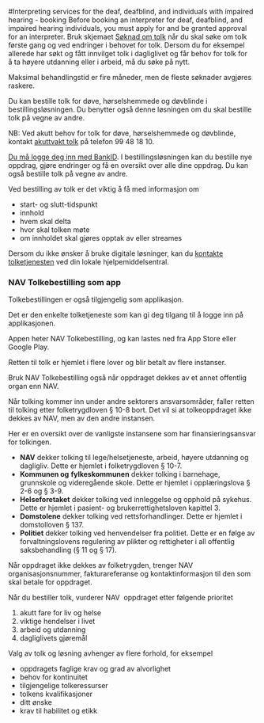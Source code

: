 #Interpreting services for the deaf, deafblind, and individuals with impaired hearing - booking
Before booking an interpreter for deaf, deafblind, and impaired hearing individuals, you must apply for and be granted approval for an interpreter.
Bruk skjemaet [Søknad om tolk](https://www.nav.no/soknader/nb/person/hjelpemidler-og-tilrettelegging/horsel#NAV100706) når du skal søke om tolk første gang og ved endringer i behovet for tolk. Dersom du for eksempel allerede har søkt og fått innvilget tolk i dagliglivet og får behov for tolk for å ta høyere utdanning eller i arbeid, må du søke på nytt.

Maksimal behandlingstid er fire måneder, men de fleste søknader avgjøres raskere. 

Du kan bestille tolk for døve, hørselshemmede og døvblinde i bestillingsløsningen. Du benytter også denne løsningen om du skal bestille tolk på vegne av andre.

 NB: Ved akutt behov for tolk for døve, hørselshemmede og døvblinde, kontakt [akuttvakt tolk](/tolking-for-dove-dovblinde-horselshemmede#akuttolk) på telefon 99 48 18 10.

 [Du må logge deg inn med BankID](/no/samarbeidspartner/hjelpemidler/digitalisering/sikker-innlogging). I bestillingsløsningen kan du bestille nye oppdrag, gjøre endringer og få en oversikt over alle dine oppdrag. Du kan også bestille tolk på vegne av andre. 

 Ved bestilling av tolk er det viktig å få med informasjon om

 * start- og slutt-tidspunkt
* innhold
* hvem skal delta
* hvor skal tolken møte
* om innholdet skal gjøres opptak av eller streames

 Dersom du ikke ønsker å bruke digitale løsninger, kan du [kontakte tolketjenesten](/no/person/hjelpemidler/hjelpemidler-og-tilrettelegging/tolketjenesten) ved din lokale hjelpemiddelsentral.

 ### NAV Tolkebestilling som app

 Tolkebestillingen er også tilgjengelig som applikasjon.

 Det er den enkelte tolketjeneste som kan gi deg tilgang til å logge inn på applikasjonen.

 Appen heter NAV Tolkebestilling, og kan lastes ned fra App Store eller Google Play.

 Retten til tolk er hjemlet i flere lover og blir betalt av flere instanser.

 Bruk NAV Tolkebestilling også når oppdraget dekkes av et annet offentlig organ enn NAV.

 Når tolking kommer inn under andre sektorers ansvarsområder, faller retten til tolking etter folketrygdloven § 10-8 bort. Det vil si at tolkeoppdraget ikke dekkes av NAV, men av den andre instansen. 

 Her er en oversikt over de vanligste instansene som har finansieringsansvar for tolkingen.

 * **NAV** dekker tolking til lege/helsetjeneste, arbeid, høyere utdanning og dagligliv. Dette er hjemlet i folketrygdloven § 10-7.
* **Kommunen og** **fylkeskommunen** dekker tolking i barnehage, grunnskole og videregående skole. Dette er hjemlet i opplæringslova § 2-6 og § 3-9.
* **Helseforetaket** dekker tolking ved innleggelse og opphold på sykehus. Dette er hjemlet i pasient- og brukerrettighetsloven kapittel 3.
* **Domstolene** dekker tolking ved rettsforhandlinger. Dette er hjemlet i domstolloven § 137.
* **Politiet** dekker tolking ved henvendelser fra politiet. Dette er en følge av forvaltningslovens regulering av plikter og rettigheter i all offentlig saksbehandling (§ 11 og § 17).

 Når oppdraget ikke dekkes av folketrygden, trenger NAV organisasjonsnummer, fakturareferanse og kontaktinformasjon til den som skal betale for oppdraget.

 Når du bestiller tolk, vurderer NAV  oppdraget etter følgende prioritet

 1. akutt fare for liv og helse
2. viktige hendelser i livet
3. arbeid og utdanning
4. dagliglivets gjøremål

 Valg av tolk og løsning avhenger av flere forhold, for eksempel

 * oppdragets faglige krav og grad av alvorlighet
* behov for kontinuitet
* tilgjengelige tolkeressurser
* tolkens kvalifikasjoner
* ditt ønske
* krav til habilitet og etikk

 